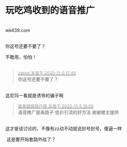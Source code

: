 # 玩吃鸡收到的语音推广


<br />
wk439.com<br />
<br />


你这号还要不要了？<img id="aimg_GJcCB" onclick="zoom(this, this.src, 0, 0, 0)" class="zoom" src="https://cdn.jsdelivr.net/gh/hishis/forum-master/public/images/patch.gif" onmouseover="img_onmouseoverfunc(this)" onload="thumbImg(this)" border="0" alt="" />

不敢用，怕怕！<br />
<br />
<img src="static/image/smiley/default/lol.gif" smilieid="12" border="0" alt="" /><img src="static/image/smiley/default/lol.gif" smilieid="12" border="0" alt="" /><img src="static/image/smiley/default/lol.gif" smilieid="12" border="0" alt="" />

<div class="quote"><blockquote><font size="2"><a href="https://www.hostloc.com/forum.php?mod=redirect&amp;goto=findpost&amp;pid=9407767&amp;ptid=762880" target="_blank"><font color="#999999">zaeve 发表于 2020-11-5 17:49</font></a></font><br />
你这号还要不要了？</blockquote></div><br />
这尼玛一看就是诱导的骗子啊

<div class="quote"><blockquote><font size="2"><a href="https://www.hostloc.com/forum.php?mod=redirect&amp;goto=findpost&amp;pid=9407848&amp;ptid=762880" target="_blank"><font color="#999999">最美嫦娥颜丹晨 发表于 2020-11-5 18:06</font></a></font><br />
语音推广是条路子 低价引流的好方法 谢谢楼主提供</blockquote></div><br />
这才是该讨论的，不像有zz动不动就说封号封号，傻逼一样

<img src="static/image/smiley/yct/010.gif" smilieid="41" border="0" alt="" /> 这是要开始套路外挂了？
